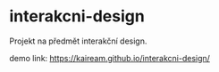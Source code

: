 # interakcni-design
Projekt na předmět interakční design.

demo link: https://kaiream.github.io/interakcni-design/
